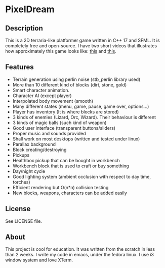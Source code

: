 # PixelDream

## Description
This is a 2D terraria-like platformer game written in C++ 17 and SFML. It is completely free and open-source.
I have two short videos that illustrates how approximately this game looks like: [this](https://www.youtube.com/watch?v=YeXvfHxs7pc) and [this](https://www.youtube.com/watch?v=zkJQg86SbBU).

## Features
* Terrain generation using perlin noise (stb_perlin library used)
* More than 10 different kind of blocks (dirt, stone, gold)
* Smart character animation.
* Character AI (except player)
* Interpolated body movement (smooth)
* Many different states (menu, game, pause, game over, options...)
* Player has inventory (It is where blocks are stored)
* 3 kinds of enemies (Lizard, Orc, Wizard). Their behaviour is different
* 3 kinds of magic balls (such kind of weapon)
* Good user interface (transparent buttons/sliders)
* Proper music and sounds provided
* Shall work on most desktops (written and tested under linux)
* Parallax background
* Block creating/destroying
* Pickups
* Healthbox pickup that can be bought in workbench
* Workbench block that is used to craft or buy something
* Day/night cycle
* Good lighting system (ambient occlusion with respect to day time, torches)
* Efficient rendering but O(n*n) collision testing
* New blocks, weapons, characters can be added easily

## License
See LICENSE file.

## About
This project is cool for education. It was written from the scratch in less than 2 weeks.
I write my code in emacs, under the fedora linux. I use i3 window system and love XTerm.
